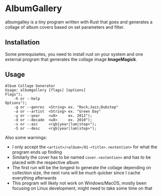 # AlbumGallery

albumgalley is a tiny program written with Rust that goes and generates a collage of album covers based on set parameters and filter.

## Installation

Some prerequisetes, you need to install rust on your system and one external program that generates the collage image **ImageMagick**.

## Usage 

```
Album Collage Generator
Usage: albumgallery [flags] [options]
Flags");
    -h or --help
Options");
    -g or --genres  <String> ex. "Rock;Jazz;Dubstep"
    -a or --artist  <String> ex. "Green Day"
    -y or --year    <u8>     ex. 2012");
    -d or --decade  <u8>     ex. 2010");
    -s or --asc     <rgb|year|lum|step>");
    -S or --desc    <rgb|year|lum|step>");
```

Also some warnings:

- I only accept the `<artist>/<album>/01-<title>.<extention>` for what the program ends up finding
- Similarly the cover has to be named `cover.<extention>` and has to be placed with the respective album
- The first run will be the longest to generate the collage depending on collection size, the next runs will be much quicker since I cache everything afterwards
- This program will likely not work on Windows/MacOS, mostly been focusing on Linux development, might need to take some time on that

